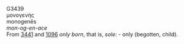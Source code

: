 <body>
  <p>G3439<br>  μονογενής  <br> monogenēs  <br><i>mon-og-en-ace </i><br>From <a href="g3441.htm">3441</a> and <a href="g1096.htm">1096</a>  <i>only</i> <i>born</i>, that is, <i>sole:</i> - only (begotten, child).<br></p>
 </body>